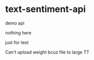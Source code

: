 # text-sentiment-api
demo api

nothing here

just for test

Can't upload weight bcuz file to large TT



